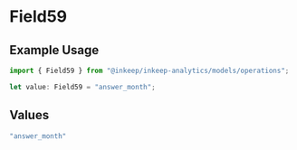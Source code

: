 # Field59

## Example Usage

```typescript
import { Field59 } from "@inkeep/inkeep-analytics/models/operations";

let value: Field59 = "answer_month";
```

## Values

```typescript
"answer_month"
```
